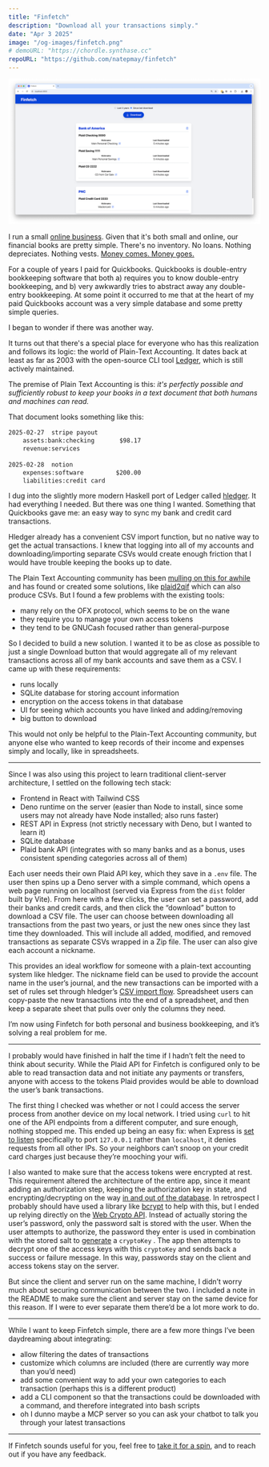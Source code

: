 ```yaml
---
title: "Finfetch"
description: "Download all your transactions simply."
date: "Apr 3 2025"
image: "/og-images/finfetch.png"
# demoURL: "https://chordle.synthase.cc"
repoURL: "https://github.com/natepmay/finfetch"
---
```


![Web UI of Finfetch, showing a Download button and a list of bank accounts](./finfetch.png)

I run a small [online business](https://synthase.cc/). Given that it's both small and online, our financial books are pretty simple. There's no inventory. No loans. Nothing depreciates. Nothing vests. [Money comes. Money goes.](https://www.youtube.com/watch?v=cKEwnhc8ItY)

For a couple of years I paid for Quickbooks. Quickbooks is double-entry bookkeeping software that both a) requires you to know double-entry bookkeeping, and b) very awkwardly tries to abstract away any double-entry bookkeeping. At some point it occurred to me that at the heart of my paid Quickbooks account was a very simple database and some pretty simple queries.

I began to wonder if there was another way.

It turns out that there's a special place for everyone who has this realization and follows its logic: the world of Plain-Text Accounting. It dates back at least as far as 2003 with the open-source CLI tool [Ledger](https://ledger-cli.org/), which is still actively maintained.

The premise of Plain Text Accounting is this: _it's perfectly possible and sufficiently robust to keep your books in a text document that both humans and machines can read._

That document looks something like this:

```text
2025-02-27  stripe payout
    assets:bank:checking       $98.17
    revenue:services

2025-02-28  notion
    expenses:software         $200.00
    liabilities:credit card

```

I dug into the slightly more modern Haskell port of Ledger called [hledger](https://hledger.org/). It had everything I needed. But there was one thing I wanted. Something that Quickbooks gave me: an easy way to sync my bank and credit card transactions.

Hledger already has a convenient CSV import function, but no native way to get the actual transactions. I knew that logging into all of my accounts and downloading/importing separate CSVs would create enough friction that I would have trouble keeping the books up to date.

The Plain Text Accounting community has been [mulling on this for awhile](https://www.reddit.com/r/plaintextaccounting/comments/fytyhp/how_do_you_automate_downloading_bank_details/) and has found or created some solutions, like [plaid2qif](https://github.com/ebridges/plaid2qif) which can also produce CSVs. But I found a few problems with the existing tools:

- many rely on the OFX protocol, which seems to be on the wane
- they require you to manage your own access tokens
- they tend to be GNUCash focused rather than general-purpose

So I decided to build a new solution. I wanted it to be as close as possible to just a single Download button that would aggregate all of my relevant transactions across all of my bank accounts and save them as a CSV. I came up with these requirements:

- runs locally
- SQLite database for storing account information
- encryption on the access tokens in that database
- UI for seeing which accounts you have linked and adding/removing
- big button to download

This would not only be helpful to the Plain-Text Accounting community, but anyone else who wanted to keep records of their income and expenses simply and locally, like in spreadsheets.

---

Since I was also using this project to learn traditional client-server architecture, I settled on the following tech stack:

- Frontend in React with Tailwind CSS
- Deno runtime on the server (easier than Node to install, since some users may not already have Node installed; also runs faster)
- REST API in Express (not strictly necessary with Deno, but I wanted to learn it)
- SQLite database
- Plaid bank API (integrates with so many banks and as a bonus, uses consistent spending categories across all of them)

Each user needs their own Plaid API key, which they save in a `.env` file. The user then spins up a Deno server with a simple command, which opens a web page running on localhost (served via Express from the `dist` folder built by Vite). From here with a few clicks, the user can set a password, add their banks and credit cards, and then click the “download” button to download a CSV file. The user can choose between downloading all transactions from the past two years, or just the new ones since they last time they downloaded. This will include all added, modified, and removed transactions as separate CSVs wrapped in a Zip file. The user can also give each account a nickname.

This provides an ideal workflow for someone with a plain-text accounting system like hledger. The nickname field can be used to provide the account name in the user’s journal, and the new transactions can be imported with a set of rules set through hledger’s [CSV import flow](https://hledger.org/1.42/hledger.html#csv). Spreadsheet users can copy-paste the new transactions into the end of a spreadsheet, and then keep a separate sheet that pulls over only the columns they need.

I’m now using Finfetch for both personal and business bookkeeping, and it’s solving a real problem for me.

---

I probably would have finished in half the time if I hadn’t felt the need to think about security. While the Plaid API for Finfetch is configured only to be able to read transaction data and not initiate any payments or transfers, anyone with access to the tokens Plaid provides would be able to download the user’s bank transactions.

The first thing I checked was whether or not I could access the server process from another device on my local network. I tried using `curl` to hit one of the API endpoints from a different computer, and sure enough, nothing stopped me. This ended up being an easy fix: when Express is [set to listen](https://github.com/natepmay/finfetch/blob/main/backend/main.ts) specifically to port `127.0.0.1` rather than `localhost`, it denies requests from all other IPs. So your neighbors can’t snoop on your credit card charges just because they’re mooching your wifi.

I also wanted to make sure that the access tokens were encrypted at rest. This requirement altered the architecture of the entire app, since it meant adding an authorization step, keeping the authorization key in state, and encrypting/decrypting on the way [in and out of the database](https://github.com/natepmay/finfetch/blob/main/backend/db.ts). In retrospect I probably should have used a library like [bcrypt](https://www.npmjs.com/package/bcrypt) to help with this, but I ended up relying directly on the [Web Crypto API](https://developer.mozilla.org/en-US/docs/Web/API/Web_Crypto_API). Instead of actually storing the user’s password, only the password salt is stored with the user. When the user attempts to authorize, the password they enter is used in combination with the stored salt to [generate](https://github.com/natepmay/finfetch/blob/main/frontend/src/api.ts) a `cryptoKey` . The app then attempts to decrypt one of the access keys with this `cryptoKey` and sends back a success or failure message. In this way, passwords stay on the client and access tokens stay on the server.

But since the client and server run on the same machine, I didn’t worry much about securing communication between the two. I included a note in the README to make sure the client and server stay on the same device for this reason. If I were to ever separate them there’d be a lot more work to do.

---

While I want to keep Finfetch simple, there are a few more things I’ve been daydreaming about integrating:

- allow filtering the dates of transactions
- customize which columns are included (there are currently way more than you’d need)
- add some convenient way to add your own categories to each transaction (perhaps this is a different product)
- add a CLI component so that the transactions could be downloaded with a command, and therefore integrated into bash scripts
- oh I dunno maybe a MCP server so you can ask your chatbot to talk you through your latest transactions

---

If Finfetch sounds useful for you, feel free to [take it for a spin](https://github.com/natepmay/finfetch), and to reach out if you have any feedback.
